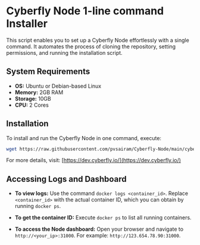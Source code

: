 
# Cyberfly Node 1-line command Installer

This script enables you to set up a Cyberfly Node effortlessly with a single command. It automates the process of cloning the repository, setting permissions, and running the installation script.

## System Requirements

- **OS:** Ubuntu or Debian-based Linux
- **Memory:** 2GB RAM
- **Storage:** 10GB
- **CPU:** 2 Cores

## Installation

To install and run the Cyberfly Node in one command, execute:

```bash
wget https://raw.githubusercontent.com/pvsairam/Cyberfly-Node/main/cyberfly.sh && sudo chmod +x cyberfly.sh && sudo ./cyberfly.sh
```

For more details, visit: [https://dev.cyberfly.io/](https://dev.cyberfly.io/)

## Accessing Logs and Dashboard

- **To view logs:** Use the command `docker logs <container_id>`. Replace `<container_id>` with the actual container ID, which you can obtain by running `docker ps`.

- **To get the container ID:** Execute `docker ps` to list all running containers.

- **To access the Node dashboard:** Open your browser and navigate to `http://<your_ip>:31000`. For example: `http://123.654.78.90:31000`.
